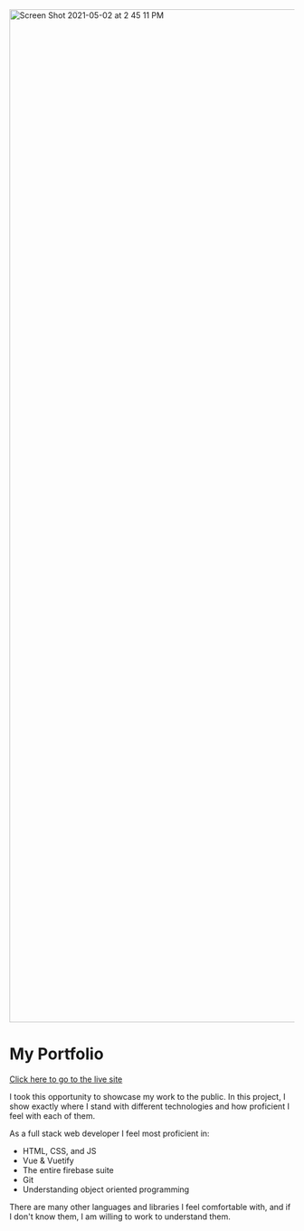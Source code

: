 <img width="1792" alt="Screen Shot 2021-05-02 at 2 45 11 PM" src="https://user-images.githubusercontent.com/54300598/116827189-020e6600-ab55-11eb-870f-1140f01e5c5d.png">

# My Portfolio

[Click here to go to the live site](https://ckgardner.github.io/Portfolio/)

I took this opportunity to showcase my work to the public. In this project, I show exactly where I stand with different technologies and how proficient I feel with each of them. 

As a full stack web developer I feel most proficient in:
* HTML, CSS, and JS
* Vue & Vuetify
* The entire firebase suite
* Git
* Understanding object oriented programming

There are many other languages and libraries I feel comfortable with, and if I don't know them, I am willing to work to understand them.
